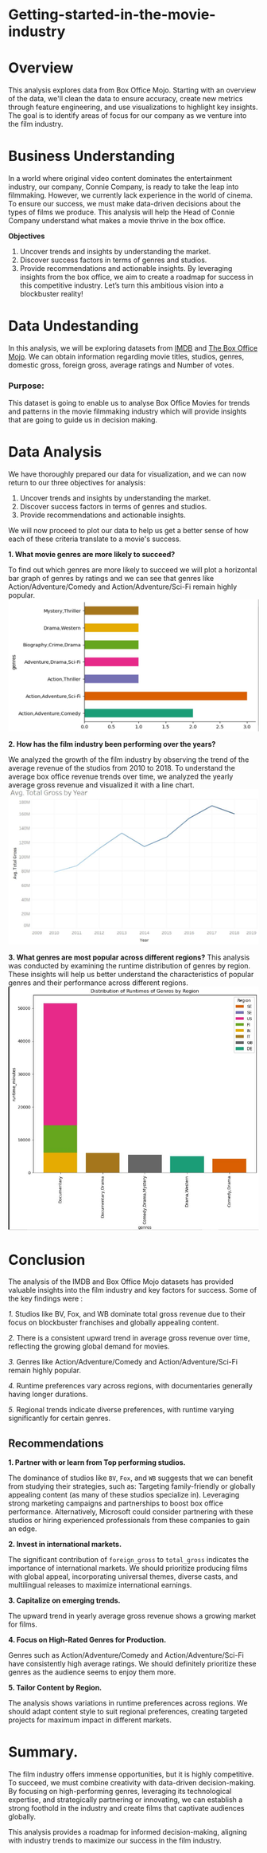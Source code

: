 # Getting-started-in-the-movie-industry
# Overview

This analysis explores data from Box Office Mojo. Starting with an overview of the data, we'll clean the data to ensure accuracy, create new metrics through feature engineering, and use visualizations to highlight key insights. The goal is to identify areas of focus for our company as we venture into the film industry.

# Business Understanding

In a world where original video content dominates the entertainment industry, our company, Connie Company, is ready to take the leap into filmmaking. However, we currently lack experience in the world of cinema. To ensure our success, we must make data-driven decisions about the types of films we produce. This analysis will help the Head of Connie Company understand what makes a movie thrive in the box office.

**Objectives**

1. Uncover trends and insights by understanding the market.
2. Discover success factors in terms of genres and studios.
3. Provide recommendations and actionable insights.
By leveraging insights from the box office, we aim to create a roadmap for success in this competitive industry. Let’s turn this ambitious vision into a blockbuster reality!

# Data Undestanding 

In this analysis, we will be exploring datasets from [IMDB](https://www.imdb.com/) and [The Box Office Mojo](https://www.boxofficemojo.com/). We can obtain information regarding movie titles, studios, genres, domestic gross, foreign gross, average ratings and Number of votes.
### Purpose:
This dataset is going to enable us to analyse Box Office Movies for trends and patterns in the movie filmmaking industry which will provide insights that are going to guide us in decision making.

# Data Analysis

We have thoroughly prepared our data for visualization, and we can now return to our three objectives for analysis:

1. Uncover trends and insights by understanding the market.
2. Discover success factors in terms of genres and studios.
3. Provide recommendations and actionable insights.

We will now proceed to plot our data to help us get a better sense of how each of these criteria translate to a movie's success.

**1. What movie genres are more likely to succeed?**

To find out which genres are more likely to succeed we will plot a horizontal bar graph of genres by ratings and we can see that genres like Action/Adventure/Comedy and Action/Adventure/Sci-Fi remain highly popular.
![Alt text](https://github.com/Brendamutai/Getting-started-in-the-movie-industry/blob/main/Capture.JPG)

**2. How has the film industry been performing over the years?**

We analyzed the growth of the film industry by observing the trend of the average revenue of the studios from 2010 to 2018.
To understand the average box office revenue trends over time, we analyzed the yearly average gross revenue and visualized it with a line chart.
![Alt text](https://github.com/Brendamutai/Getting-started-in-the-movie-industry/blob/main/Total%20gross%20by%20year.JPG)

**3. What genres are most popular across different regions?**
This analysis was conducted by examining the runtime distribution of genres by region. 
These insights will help us better understand the characteristics of popular genres and their performance across different regions.
![Alt text](https://github.com/Brendamutai/Getting-started-in-the-movie-industry/blob/main/genres%20by%20region.JPG)

# Conclusion

The analysis of the IMDB and Box Office Mojo datasets has provided valuable insights into the film industry and key factors for success. Some of the key findings were :

*1.* Studios like BV, Fox, and WB dominate total gross revenue due to their focus on blockbuster franchises and globally appealing content.

*2.* There is a consistent upward trend in average gross revenue over time, reflecting the growing global demand for movies.

*3.* Genres like Action/Adventure/Comedy and Action/Adventure/Sci-Fi remain highly popular.

*4.* Runtime preferences vary across regions, with documentaries generally having longer durations.

*5.* Regional trends indicate diverse preferences, with runtime varying significantly for certain genres.

## Recommendations

**1. Partner with or learn from Top performing studios.**

The dominance of studios like `BV`, `Fox`, and `WB` suggests that we can benefit from studying their strategies, such as:
Targeting family-friendly or globally appealing content (as many of these studios specialize in).
Leveraging strong marketing campaigns and partnerships to boost box office performance.
Alternatively, Microsoft could consider partnering with these studios or hiring experienced professionals from these companies to gain an edge.

**2. Invest in international markets.**

The significant contribution of `foreign_gross` to `total_gross` indicates the importance of international markets.
We should prioritize producing films with global appeal, incorporating universal themes, diverse casts, and multilingual releases to maximize international earnings.

**3. Capitalize on emerging trends.**

The upward trend in yearly average gross revenue shows a growing market for films.

**4. Focus on High-Rated Genres for Production.**

Genres such as Action/Adventure/Comedy and Action/Adventure/Sci-Fi have consistently high average ratings. We should definitely prioritize these genres as the audience seems to enjoy them more. 

**5. Tailor Content by Region.**

The analysis shows variations in runtime preferences across regions. We should adapt content style to suit regional preferences, creating targeted projects for maximum impact in different markets.


# Summary.

The film industry offers immense opportunities, but it is highly competitive. To succeed, we must combine creativity with data-driven decision-making. By focusing on high-performing genres, leveraging its technological expertise, and strategically partnering or innovating, we can establish a strong foothold in the industry and create films that captivate audiences globally.

This analysis provides a roadmap for informed decision-making, aligning with industry trends to maximize our success in the film industry.
